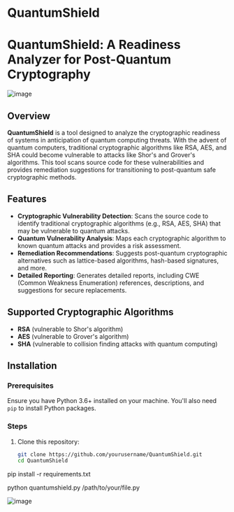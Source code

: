 # QuantumShield
# QuantumShield: A Readiness Analyzer for Post-Quantum Cryptography

![image](https://github.com/user-attachments/assets/8abe3e13-6f1f-428e-9787-4321191c9ff6)

## Overview

**QuantumShield** is a tool designed to analyze the cryptographic readiness of systems in anticipation of quantum computing threats. With the advent of quantum computers, traditional cryptographic algorithms like RSA, AES, and SHA could become vulnerable to attacks like Shor's and Grover's algorithms. This tool scans source code for these vulnerabilities and provides remediation suggestions for transitioning to post-quantum safe cryptographic methods.

## Features

- **Cryptographic Vulnerability Detection**: Scans the source code to identify traditional cryptographic algorithms (e.g., RSA, AES, SHA) that may be vulnerable to quantum attacks.
- **Quantum Vulnerability Analysis**: Maps each cryptographic algorithm to known quantum attacks and provides a risk assessment.
- **Remediation Recommendations**: Suggests post-quantum cryptographic alternatives such as lattice-based algorithms, hash-based signatures, and more.
- **Detailed Reporting**: Generates detailed reports, including CWE (Common Weakness Enumeration) references, descriptions, and suggestions for secure replacements.

## Supported Cryptographic Algorithms

- **RSA** (vulnerable to Shor's algorithm)
- **AES** (vulnerable to Grover's algorithm)
- **SHA** (vulnerable to collision finding attacks with quantum computing)

## Installation

### Prerequisites

Ensure you have Python 3.6+ installed on your machine. You'll also need `pip` to install Python packages.

### Steps

1. Clone this repository:
   ```bash
   git clone https://github.com/yourusername/QuantumShield.git
   cd QuantumShield
   
pip install -r requirements.txt

python quantumshield.py /path/to/your/file.py

![image](https://github.com/user-attachments/assets/9f6dbb2a-2d14-4251-9359-775477830617)


